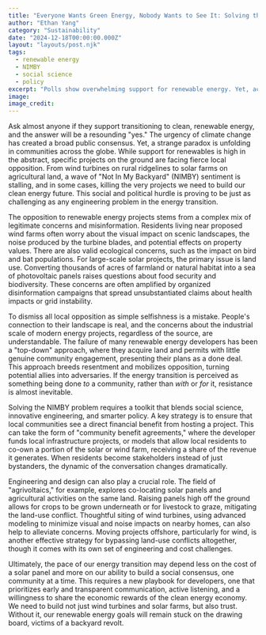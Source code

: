 ```yaml
---
title: "Everyone Wants Green Energy, Nobody Wants to See It: Solving the NIMBY Problem"
author: "Ethan Yang"
category: "Sustainability"
date: "2024-12-18T00:00:00.000Z"
layout: "layouts/post.njk"
tags:
  - renewable energy
  - NIMBY
  - social science
  - policy
excerpt: "Polls show overwhelming support for renewable energy. Yet, across the country, new wind and solar projects are being blocked by local opposition. 'Not In My Backyard' sentiment is becoming one of the biggest hurdles to the energy transition."
image: 
image_credit: 
---
```


Ask almost anyone if they support transitioning to clean, renewable energy, and the answer will be a resounding "yes." The urgency of climate change has created a broad public consensus. Yet, a strange paradox is unfolding in communities across the globe. While support for renewables is high in the abstract, specific projects on the ground are facing fierce local opposition. From wind turbines on rural ridgelines to solar farms on agricultural land, a wave of "Not In My Backyard" (NIMBY) sentiment is stalling, and in some cases, killing the very projects we need to build our clean energy future. This social and political hurdle is proving to be just as challenging as any engineering problem in the energy transition.

The opposition to renewable energy projects stems from a complex mix of legitimate concerns and misinformation. Residents living near proposed wind farms often worry about the visual impact on scenic landscapes, the noise produced by the turbine blades, and potential effects on property values. There are also valid ecological concerns, such as the impact on bird and bat populations. For large-scale solar projects, the primary issue is land use. Converting thousands of acres of farmland or natural habitat into a sea of photovoltaic panels raises questions about food security and biodiversity. These concerns are often amplified by organized disinformation campaigns that spread unsubstantiated claims about health impacts or grid instability.

To dismiss all local opposition as simple selfishness is a mistake. People's connection to their landscape is real, and the concerns about the industrial scale of modern energy projects, regardless of the source, are understandable. The failure of many renewable energy developers has been a "top-down" approach, where they acquire land and permits with little genuine community engagement, presenting their plans as a done deal. This approach breeds resentment and mobilizes opposition, turning potential allies into adversaries. If the energy transition is perceived as something being done *to* a community, rather than *with* or *for* it, resistance is almost inevitable.

Solving the NIMBY problem requires a toolkit that blends social science, innovative engineering, and smarter policy. A key strategy is to ensure that local communities see a direct financial benefit from hosting a project. This can take the form of "community benefit agreements," where the developer funds local infrastructure projects, or models that allow local residents to co-own a portion of the solar or wind farm, receiving a share of the revenue it generates. When residents become stakeholders instead of just bystanders, the dynamic of the conversation changes dramatically.

Engineering and design can also play a crucial role. The field of "agrivoltaics," for example, explores co-locating solar panels and agricultural activities on the same land. Raising panels high off the ground allows for crops to be grown underneath or for livestock to graze, mitigating the land-use conflict. Thoughtful siting of wind turbines, using advanced modeling to minimize visual and noise impacts on nearby homes, can also help to alleviate concerns. Moving projects offshore, particularly for wind, is another effective strategy for bypassing land-use conflicts altogether, though it comes with its own set of engineering and cost challenges.

Ultimately, the pace of our energy transition may depend less on the cost of a solar panel and more on our ability to build a social consensus, one community at a time. This requires a new playbook for developers, one that prioritizes early and transparent communication, active listening, and a willingness to share the economic rewards of the clean energy economy. We need to build not just wind turbines and solar farms, but also trust. Without it, our renewable energy goals will remain stuck on the drawing board, victims of a backyard revolt.
